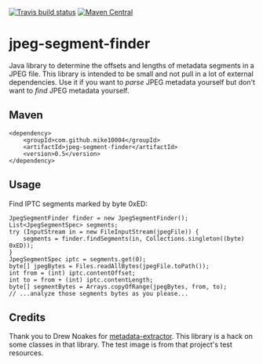[![Travis build status](https://img.shields.io/travis/mike10004/jpeg-segment-finder.svg)](https://travis-ci.org/mike10004/jpeg-segment-finder)
[![Maven Central](https://img.shields.io/maven-central/v/com.github.mike10004/jpeg-segment-finder.svg)](https://repo1.maven.org/maven2/com/github/mike10004/jpeg-segment-finder/)

# jpeg-segment-finder

Java library to determine the offsets and lengths of metadata segments in 
a JPEG file. This library is intended to be small and not pull in a lot of
external dependencies. Use it if you want to *parse* JPEG metadata yourself
but don't want to *find* JPEG metadata yourself.

## Maven

    <dependency>
        <groupId>com.github.mike10004</groupId>
        <artifactId>jpeg-segment-finder</artifactId>
        <version>0.5</version>
    </dependency>

## Usage

Find IPTC segments marked by byte 0xED:

    JpegSegmentFinder finder = new JpegSegmentFinder();
    List<JpegSegmentSpec> segments;
    try (InputStream in = new FileInputStream(jpegFile)) {
        segments = finder.findSegments(in, Collections.singleton((byte) 0xED));
    }
    JpegSegmentSpec iptc = segments.get(0);
    byte[] jpegBytes = Files.readAllBytes(jpegFile.toPath());
    int from = (int) iptc.contentOffset;
    int to = from + (int) iptc.contentLength;
    byte[] segmentBytes = Arrays.copyOfRange(jpegBytes, from, to);
    // ...analyze those segments bytes as you please...

## Credits

Thank you to Drew Noakes for [metadata-extractor][metadata-extractor]. This 
library is a hack on some classes in that library. The test image is from 
that project's test resources.

[metadata-extractor]: https://github.com/drewnoakes/metadata-extractor

